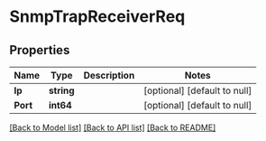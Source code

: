 # SnmpTrapReceiverReq

## Properties
Name | Type | Description | Notes
------------ | ------------- | ------------- | -------------
**Ip** | **string** |  | [optional] [default to null]
**Port** | **int64** |  | [optional] [default to null]

[[Back to Model list]](../README.md#documentation-for-models) [[Back to API list]](../README.md#documentation-for-api-endpoints) [[Back to README]](../README.md)


